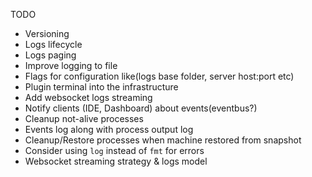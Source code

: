TODO

- Versioning
- Logs lifecycle
- Logs paging
- Improve logging to file
- Flags for configuration like(logs base folder, server host:port etc)
- Plugin terminal into the infrastructure
- Add websocket logs streaming
- Notify clients (IDE, Dashboard) about events(eventbus?)
- Cleanup not-alive processes
- Events log along with process output log
- Cleanup/Restore processes when machine restored from snapshot
- Consider using `log` instead of `fmt` for errors
- Websocket streaming strategy & logs model
